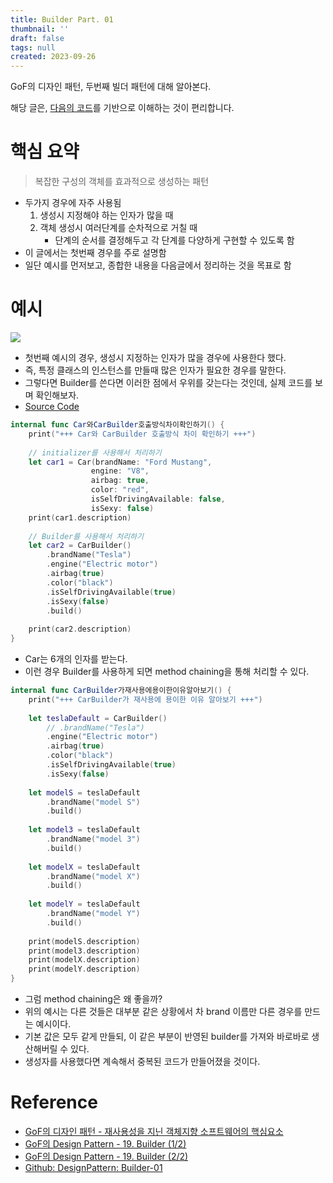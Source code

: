 ```yaml
---
title: Builder Part. 01
thumbnail: ''
draft: false
tags: null
created: 2023-09-26
---
```


GoF의 디자인 패턴, 두번째 빌더 패턴에 대해 알아본다.

해당 글은, [다음의 코드](https://github.com/wansook0316/DesignPattern-02-Builder-first)를 기반으로 이해하는 것이 편리합니다.

# 핵심 요약

 > 
 > 복잡한 구성의 객체를 효과적으로 생성하는 패턴

* 두가지 경우에 자주 사용됨
  1. 생성시 지정해야 하는 인자가 많을 때
  1. 객체 생성시 여러단계를 순차적으로 거칠 때
     * 단계의 순서를 결정해두고 각 단계를 다양하게 구현할 수 있도록 함
* 이 글에서는 첫번째 경우를 주로 설명함
* 일단 예시를 먼저보고, 종합한 내용을 다음글에서 정리하는 것을 목표로 함

# 예시

![](DesignPattern_04_Builder-01_0.png)

* 첫번째 예시의 경우, 생성시 지정하는 인자가 많을 경우에 사용한다 했다.
* 즉, 특정 클래스의 인스턴스를 만들때 많은 인자가 필요한 경우를 말한다.
* 그렇다면 Builder를 쓴다면 이러한 점에서 우위를 갖는다는 것인데, 실제 코드를 보며 확인해보자.
* [Source Code](https://github.com/wansook0316/DesignPattern-02-Builder-first)

````swift
internal func Car와CarBuilder호출방식차이확인하기() {
    print("+++ Car와 CarBuilder 호출방식 차이 확인하기 +++")
    
    // initializer를 사용해서 처리하기
    let car1 = Car(brandName: "Ford Mustang",
                  engine: "V8",
                  airbag: true,
                  color: "red",
                  isSelfDrivingAvailable: false,
                  isSexy: false)
    print(car1.description)
    
    // Builder를 사용해서 처리하기
    let car2 = CarBuilder()
        .brandName("Tesla")
        .engine("Electric motor")
        .airbag(true)
        .color("black")
        .isSelfDrivingAvailable(true)
        .isSexy(false)
        .build()
    
    print(car2.description)
}
````

* Car는 6개의 인자를 받는다.
* 이런 경우 Builder를 사용하게 되면 method chaining을 통해 처리할 수 있다.

````swift
internal func CarBuilder가재사용에용이한이유알아보기() {
    print("+++ CarBuilder가 재사용에 용이한 이유 알아보기 +++")
    
    let teslaDefault = CarBuilder()
        // .brandName("Tesla")
        .engine("Electric motor")
        .airbag(true)
        .color("black")
        .isSelfDrivingAvailable(true)
        .isSexy(false)
    
    let modelS = teslaDefault
        .brandName("model S")
        .build()
    
    let model3 = teslaDefault
        .brandName("model 3")
        .build()
    
    let modelX = teslaDefault
        .brandName("model X")
        .build()
    
    let modelY = teslaDefault
        .brandName("model Y")
        .build()
    
    print(modelS.description)
    print(model3.description)
    print(modelX.description)
    print(modelY.description)
}

````

* 그럼 method chaining은 왜 좋을까?
* 위의 예시는 다른 것들은 대부분 같은 상황에서 차 brand 이름만 다른 경우를 만드는 예시이다.
* 기본 값은 모두 같게 만들되, 이 같은 부분이 반영된 builder를 가져와 바로바로 생산해버릴 수 있다.
* 생성자를 사용했다면 계속해서 중복된 코드가 만들어졌을 것이다.

# Reference

* [GoF의 디자인 패턴 - 재사용성을 지닌 객체지향 소프트웨어의 핵심요소](http://www.yes24.com/Product/Goods/17525598)
* [GoF의 Design Pattern - 19. Builder (1/2)](https://www.youtube.com/watch?v=_GCiJAFU2DU&list=PLe6NQuuFBu7FhPfxkjDd2cWnTy2y_w_jZ&index=18)
* [GoF의 Design Pattern - 19. Builder (2/2)](https://www.youtube.com/watch?v=sg_6GWRBRas&list=PLe6NQuuFBu7FhPfxkjDd2cWnTy2y_w_jZ&index=19)
* [Github: DesignPattern: Builder-01](https://github.com/wansook0316/DesignPattern-02-Builder-first)

